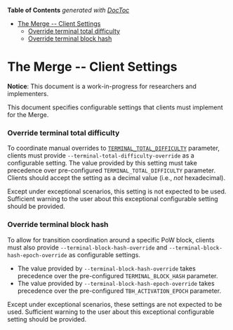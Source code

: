 <!-- START doctoc generated TOC please keep comment here to allow auto update -->
<!-- DON'T EDIT THIS SECTION, INSTEAD RE-RUN doctoc TO UPDATE -->
**Table of Contents**  *generated with [DocToc](https://github.com/thlorenz/doctoc)*

- [The Merge -- Client Settings](#the-merge----client-settings)
    - [Override terminal total difficulty](#override-terminal-total-difficulty)
    - [Override terminal block hash](#override-terminal-block-hash)

<!-- END doctoc generated TOC please keep comment here to allow auto update -->

# The Merge -- Client Settings

**Notice**: This document is a work-in-progress for researchers and implementers.

This document specifies configurable settings that clients must implement for the Merge.

### Override terminal total difficulty

To coordinate manual overrides to [`TERMINAL_TOTAL_DIFFICULTY`](./beacon-chain.md#Transition-settings) parameter, clients must provide `--terminal-total-difficulty-override` as a configurable setting. The value provided by this setting must take precedence over pre-configured `TERMINAL_TOTAL_DIFFICULTY` parameter. Clients should accept the setting as a decimal value (i.e., *not* hexadecimal).

Except under exceptional scenarios, this setting is not expected to be used. Sufficient warning to the user about this exceptional configurable setting should be provided.

### Override terminal block hash

To allow for transition coordination around a specific PoW block, clients must also provide `--terminal-block-hash-override` and `--terminal-block-hash-epoch-override` as configurable settings.
* The value provided by `--terminal-block-hash-override` takes precedence over the pre-configured `TERMINAL_BLOCK_HASH` parameter.
* The value provided by `--terminal-block-hash-epoch-override` takes precedence over the pre-configured `TBH_ACTIVATION_EPOCH` parameter.

Except under exceptional scenarios, these settings are not expected to be used. Sufficient warning to the user about this exceptional configurable setting should be provided.
